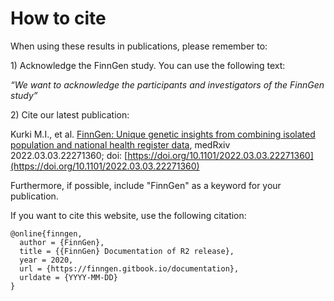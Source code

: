 # How to cite

When using these results in publications, please remember to:

1\)    Acknowledge the FinnGen study. You can use the following text:

_“We want to acknowledge the participants and investigators of the FinnGen study”_

2\)    Cite our latest publication:

Kurki M.I., et al. [FinnGen: Unique genetic insights from combining isolated population and national  health register data](https://www.medrxiv.org/content/10.1101/2022.03.03.22271360v1), medRxiv 2022.03.03.22271360; doi: [https://doi.org/10.1101/2022.03.03.22271360](https://doi.org/10.1101/2022.03.03.22271360)

Furthermore, if possible, include "FinnGen" as a keyword for your publication.



If you want to cite this website, use the following citation: &#x20;

```
@online{finngen,
  author = {FinnGen},
  title = {{FinnGen} Documentation of R2 release},
  year = 2020,
  url = {https://finngen.gitbook.io/documentation},
  urldate = {YYYY-MM-DD}
}
```

